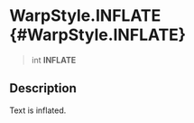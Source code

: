 WarpStyle.INFLATE {#WarpStyle.INFLATE}
=================

> int **INFLATE**

Description
-----------

Text is inflated.
